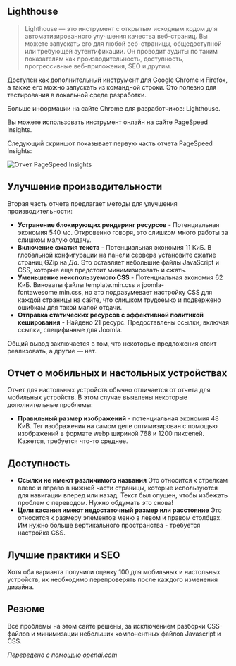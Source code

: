 <!-- Filename: jdocmanual?manual=user&heading=performance&filename=page-analysis.md / Display title: Анализ страницы  -->

## Lighthouse

> Lighthouse — это инструмент с открытым исходным кодом для автоматизированного улучшения качества веб-страниц. Вы можете запускать его для любой веб-страницы, общедоступной или требующей аутентификации. Он проводит аудиты по таким показателям как производительность, доступность, прогрессивные веб-приложения, SEO и другим.

Доступен как дополнительный инструмент для Google Chrome и Firefox, а также его можно запускать из командной строки. Это полезно для тестирования в локальной среде разработки.

Больше информации на сайте Chrome для разработчиков: Lighthouse.

Вы можете использовать инструмент онлайн на сайте PageSpeed Insights.

Следующий скриншот показывает первую часть отчета PageSpeed Insights:

![Отчет PageSpeed Insights](../../../en/images/performance/performance-pagespeed-insights.png "Отчет PageSpeed Insights")

## Улучшение производительности

Вторая часть отчета предлагает методы для улучшения производительности:

* **Устранение блокирующих рендеринг ресурсов** - Потенциальная экономия 540 мс. Откровенно говоря, это слишком много работы за слишком малую отдачу.
* **Включение сжатия текста** - Потенциальная экономия 11 КиБ. В глобальной конфигурации на панели сервера установите сжатие страниц GZip на *Да*. Это оставляет небольшие файлы JavaScript и CSS, которые еще предстоит минимизировать и сжать.
* **Уменьшение неиспользуемого CSS** - Потенциальная экономия 62 КиБ. Виноваты файлы template.min.css и joomla-fontawesome.min.css, но это подразумевает настройку CSS для каждой страницы на сайте, что слишком трудоемко и подвержено ошибкам для такой малой отдачи.
* **Отправка статических ресурсов с эффективной политикой кеширования** - Найдено 21 ресурс. Предоставлены ссылки, включая ссылки, специфичные для Joomla.

Общий вывод заключается в том, что некоторые предложения стоит реализовать, а другие — нет.

## Отчет о мобильных и настольных устройствах

Отчет для настольных устройств обычно отличается от отчета для мобильных устройств. В этом случае выявлены некоторые дополнительные проблемы:

* **Правильный размер изображений** - потенциальная экономия 48 КиB. Тег изображения на самом деле оптимизирован с помощью изображений в формате webp шириной 768 и 1200 пикселей. Кажется, требуется что-то среднее.

## Доступность

* **Ссылки не имеют различимого названия** Это относится к стрелкам влево и вправо в нижней части страницы, которые используются для навигации вперед или назад. Текст был опущен, чтобы избежать проблем с переводом. Нужно обдумать это снова!
* **Цели касания имеют недостаточный размер или расстояние** Это относится к размеру элементов меню в левом и правом столбцах. Им нужно больше вертикального пространства - требуется настройка CSS.

## Лучшие практики и SEO

Хотя оба варианта получили оценку 100 для мобильных и настольных устройств, их необходимо перепроверять после каждого изменения дизайна.

## Резюме

Все проблемы на этом сайте решены, за исключением разборки CSS-файлов и минимизации небольших компонентных файлов Javascript и CSS.

*Переведено с помощью openai.com*

